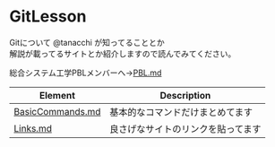 # GitLesson

Gitについて @tanacchi が知ってることとか  
解説が載ってるサイトとか紹介しますので読んでみてください。

総合システム工学PBLメンバーへ→[PBL.md](https://github.com/tanacchi/GitLesson/blob/master/PBL.md "三浦班")

Element | Description  
--- | ---  
[BasicCommands.md](https://github.com/tanacchi/GitLesson/blob/master/BasicCommands.md "BasicCommands") | 基本的なコマンドだけまとめてます  
[Links.md](https://github.com/tanacchi/GitLesson/blob/master/Links.md "Links") | 良さげなサイトのリンクを貼ってます  
